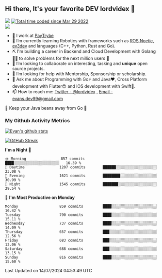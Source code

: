 ## Hi there, It's your favorite DEV lordvidex 👋
<img src="https://komarev.com/ghpvc/?username=lordvidex&label=Views&color=blue&style=plastic" /> <a href="https://wakatime.com/@0e56db35-d16b-410a-acc0-4085055304bf"><img src="https://wakatime.com/badge/user/0e56db35-d16b-410a-acc0-4085055304bf.svg" alt="Total time coded since Mar 29 2022" /></a>  
![](https://github-profile-trophy.vercel.app/?username=lordvidex)
- 🔭 I work at [PayTrybe](https://www.paytrybe.com)
- 🌱 I’m currently learning Robotics with frameworks such as [ROS Noetic](ros.org), [ev3dev](www.ev3dev.org) and languages (C++, Python, Rust and Go).
- ⛏️ I'm building a career in Backend and Cloud Development with Golang 🧙🏼 to solve problems for the next million users 🤌
- 👯 I’m looking to collaborate on interesting, tasking and **unique** open source projects.
- 🤔 I’m looking for help with Mentorship, Sponsorship or scholarship.
- 💬 Ask me about Programming with Go⚡️ and Java❤️, Cross Platform development with Flutter😍 and iOS development with Swift🚀.
- 📫 How to reach me: [Twitter - @lordvidex](https://twitter.com/lordvidex) , [Email - evans.dev99@gmail.com](mailto:evans.dev99@gmail.com?body=Hello%20Evans,)
  
    
🎤 Keep your Java beans away from Go 🌚
  
  
### My Github Activity Metrics
<div>
<!-- <a href="https://github.com/lordvidex">
  <img src="https://github-readme-stats.vercel.app/api/top-langs/?username=lordvidex&theme=light" />
</a>    -->
<!-- [![Top Langs](https://github-readme-stats.vercel.app/api/top-langs/?username=lordvidex)](https://github.com/lordvidex/)  -->
<a href="https://github.com/lordvidex">
 <img src="https://github-readme-stats.vercel.app/api?username=lordvidex&show_icons=true&theme=light&line_height=27" alt="Evan's github stats"/>
</a>
</div>

[![GitHub Streak](https://github-readme-streak-stats.herokuapp.com?user=lordvidex&theme=github-dark&hide_border=true)](https://git.io/streak-stats)

<!--
  <a href="https://github.com/iampawan/FlutterExampleApps">
    <img align="center" src="https://github-readme-stats.vercel.app/api/pin/?username=iampawan&repo=FlutterExampleApps&theme=light" />

  </a>
  <a href="https://github.com/iampawan/VelocityX">
   <img align="center" src="https://github-readme-stats.vercel.app/api/pin/?username=iampawan&repo=VelocityX&theme=light" />
  </a>
-->
<!--START_SECTION:waka-->
**I'm a Night 🦉** 

```text
🌞 Morning                857 commits         ████░░░░░░░░░░░░░░░░░░░░░   16.39 % 
🌆 Daytime                1207 commits        ██████░░░░░░░░░░░░░░░░░░░   23.08 % 
🌃 Evening                1621 commits        ████████░░░░░░░░░░░░░░░░░   30.99 % 
🌙 Night                  1545 commits        ███████░░░░░░░░░░░░░░░░░░   29.54 % 
```
📅 **I'm Most Productive on Monday** 

```text
Monday                   859 commits         ████░░░░░░░░░░░░░░░░░░░░░   16.42 % 
Tuesday                  790 commits         ████░░░░░░░░░░░░░░░░░░░░░   15.11 % 
Wednesday                737 commits         ████░░░░░░░░░░░░░░░░░░░░░   14.09 % 
Thursday                 657 commits         ███░░░░░░░░░░░░░░░░░░░░░░   12.56 % 
Friday                   683 commits         ███░░░░░░░░░░░░░░░░░░░░░░   13.06 % 
Saturday                 688 commits         ███░░░░░░░░░░░░░░░░░░░░░░   13.15 % 
Sunday                   816 commits         ████░░░░░░░░░░░░░░░░░░░░░   15.60 % 
```



 Last Updated on 14/07/2024 04:53:49 UTC
<!--END_SECTION:waka-->

